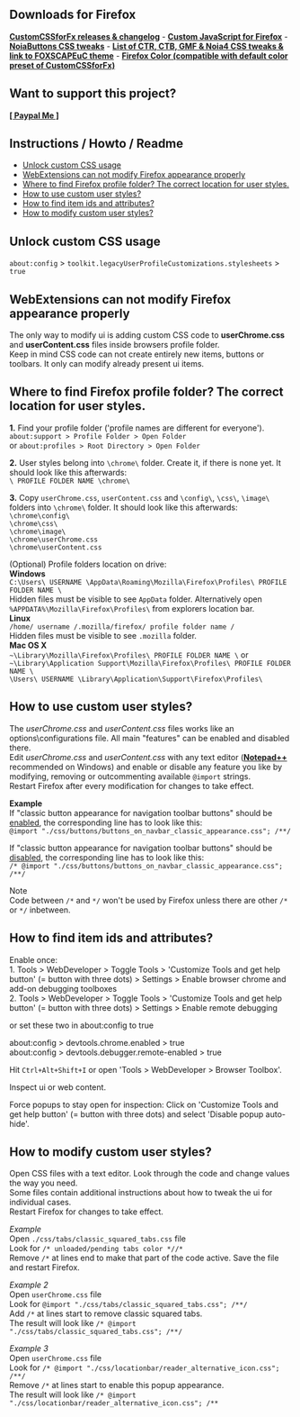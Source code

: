 ## Downloads for Firefox

**[CustomCSSforFx releases & changelog](https://github.com/Aris-t2/CustomCSSforFx/releases)** - **[Custom JavaScript for Firefox](https://github.com/Aris-t2/CustomJSforFx)** - **[NoiaButtons CSS tweaks](https://github.com/Aris-t2/NoiaButtons)** - **[List of CTR, CTB, GMF & Noia4 CSS tweaks & link to FOXSCAPEuC theme](https://github.com/Aris-t2/CustomCSSforFx/issues/2)** - **[Firefox Color (compatible with default color preset of CustomCSSforFx)](https://color.firefox.com/)**   


## Want to support this project?

**[[ Paypal Me ]](https://www.paypal.me/tkpay)**  

## Instructions / Howto / Readme

- [Unlock custom CSS usage](#unlock-custom-css-usage)
- [WebExtensions can not modify Firefox appearance properly](#webextensions-can-not-modify-firefox-appearance-properly)
- [Where to find Firefox profile folder? The correct location for user styles.](#where-to-find-firefox-profile-folder-the-correct-location-for-user-styles)  
- [How to use custom user styles?](#how-to-use-custom-user-styles)  
- [How to find item ids and attributes?](#how-to-find-item-ids-and-attributes)  
- [How to modify custom user styles?](#how-to-modify-custom-user-styles)  

## Unlock custom CSS usage

`about:config` > `toolkit.legacyUserProfileCustomizations.stylesheets` > `true`  

## WebExtensions can not modify Firefox appearance properly

The only way to modify ui is adding custom CSS code to **userChrome.css** and **userContent.css** files inside browsers profile folder.  
Keep in mind CSS code can not create entirely new items, buttons or toolbars. It only can modify already present ui items.  

## Where to find Firefox profile folder? The correct location for user styles.

**1.** Find your profile folder ('profile names are different for everyone').  
`about:support > Profile Folder > Open Folder`  
or `about:profiles > Root Directory > Open Folder`  

**2.** User styles belong into `\chrome\` folder. Create it, if there is none yet. It should look like this afterwards:  
`\ PROFILE FOLDER NAME \chrome\`  

**3.** Copy `userChrome.css`, `userContent.css` and `\config\`, `\css\`, `\image\` folders into `\chrome\` folder. It should look like this afterwards:  
`\chrome\config\`  
`\chrome\css\`  
`\chrome\image\`  
`\chrome\userChrome.css`  
`\chrome\userContent.css`  

(Optional) Profile folders location on drive:  
**Windows**  
`C:\Users\ USERNAME \AppData\Roaming\Mozilla\Firefox\Profiles\ PROFILE FOLDER NAME \`  
Hidden files must be visible to see `AppData` folder. Alternatively open `%APPDATA%\Mozilla\Firefox\Profiles\` from explorers location bar.  
**Linux**  
`/home/ username /.mozilla/firefox/ profile folder name /`  
Hidden files must be visible to see `.mozilla` folder.  
**Mac OS X**  
`~\Library\Mozilla\Firefox\Profiles\ PROFILE FOLDER NAME \` or  
`~\Library\Application Support\Mozilla\Firefox\Profiles\ PROFILE FOLDER NAME \`  
`\Users\ USERNAME \Library\Application\Support\Firefox\Profiles\`  

## How to use custom user styles?

The _userChrome.css_ and _userContent.css_ files works like an options\configurations file. All main "features" can be enabled and disabled there.  
Edit _userChrome.css_ and _userContent.css_ with any text editor (**[Notepad++](https://notepad-plus-plus.org/download/)** recommended on Windows) and enable or disable any feature you like by modifying, removing or outcommenting available `@import` strings.  
Restart Firefox after every modification for changes to take effect.  

**Example**  
If "classic button appearance for navigation toolbar buttons" should be <u>enabled</u>, the corresponding line has to look like this:  
`@import "./css/buttons/buttons_on_navbar_classic_appearance.css"; /**/`  

If "classic button appearance for navigation toolbar buttons" should be <u>disabled</u>, the corresponding line has to look like this:  
`/* @import "./css/buttons/buttons_on_navbar_classic_appearance.css"; /**/`  

Note  
Code between `/*` and `*/` won't be used by Firefox unless there are other `/*` or `*/` inbetween.  

## How to find item ids and attributes?

Enable once:  
1\. Tools > WebDeveloper > Toggle Tools > 'Customize Tools and get help button' (= button with three dots) > Settings > Enable browser chrome and add-on debugging toolboxes  
2\. Tools > WebDeveloper > Toggle Tools > 'Customize Tools and get help button' (= button with three dots) > Settings > Enable remote debugging  

or set these two in about:config to true  

about:config > devtools.chrome.enabled > true  
about:config > devtools.debugger.remote-enabled > true  

Hit `Ctrl+Alt+Shift+I` or open 'Tools > WebDeveloper > Browser Toolbox'.  

Inspect ui or web content.  

Force popups to stay open for inspection: 
Click on 'Customize Tools and get help button' (= button with three dots) and select 'Disable popup auto-hide'.  

## How to modify custom user styles?

Open CSS files with a text editor. Look through the code and change values the way you need.  
Some files contain additional instructions about how to tweak the ui for individual cases.  
Restart Firefox for changes to take effect.  

_Example_  
Open `./css/tabs/classic_squared_tabs.css` file  
Look for `/* unloaded/pending tabs color *//*`  
Remove `/*` at lines end to make that part of the code active. Save the file and restart Firefox.  

_Example 2_  
Open `userChrome.css` file  
Look for `@import "./css/tabs/classic_squared_tabs.css"; /**/`  
Add `/*` at lines start to remove classic squared tabs.  
The result will look like `/* @import "./css/tabs/classic_squared_tabs.css"; /**/`  
  
_Example 3_  
Open `userChrome.css` file    
Look for `/* @import "./css/locationbar/reader_alternative_icon.css"; /**/`  
Remove `/*` at lines start to enable this popup appearance.  
The result will look like `/* @import "./css/locationbar/reader_alternative_icon.css"; /**` 
